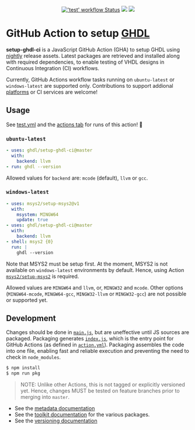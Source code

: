
<p align="center">
  <a title="'test' workflow Status" href="https://github.com/ghdl/setup-ghdl-ci/actions?query=workflow%3Atest"><img alt="'test' workflow Status" src="https://img.shields.io/github/workflow/status/ghdl/setup-ghdl-ci/test?longCache=true&style=flat-square&label=test&logo=github"></a><!--
  -->
  <a title="Dependency Status" href="https://david-dm.org/ghdl/setup-ghdl-ci"><img src="https://img.shields.io/david/ghdl/setup-ghdl-ci.svg?longCache=true&style=flat-square&label=deps&logo=npm"></a><!--
  -->
  <a title="DevDependency Status" href="https://david-dm.org/ghdl/setup-ghdl-ci?type=dev"><img src="https://img.shields.io/david/dev/ghdl/setup-ghdl-ci.svg?longCache=true&style=flat-square&label=devdeps&logo=npm"></a>
</p>

# GitHub Action to setup [GHDL](https://github.com/ghdl/ghdl)

**setup-ghdl-ci** is a JavaScript GitHub Action (GHA) to setup GHDL using [nightly](https://github.com/ghdl/ghdl/releases/tag/nightly) release assets. Latest packages are retrieved and installed along with required dependencies, to enable testing of VHDL designs in Continuous Integration (CI) workflows.

Currently, GitHub Actions workflow tasks running on `ubuntu-latest` or `windows-latest` are supported only. Contributions to support addional [platforms](https://help.github.com/en/actions/reference/virtual-environments-for-github-hosted-runners#supported-runners-and-hardware-resources) or CI services are welcome!

## Usage

See [test.yml](.github/workflows/test.yml) and the [actions tab](https://github.com/ghdl/setup-ghdl-ci/actions) for runs of this action! :rocket:

### `ubuntu-latest`

```yaml
- uses: ghdl/setup-ghdl-ci@master
  with:
    backend: llvm
- run: ghdl --version
```

Allowed values for `backend` are: `mcode` (default), `llvm` or `gcc`.

### `windows-latest`

```yml
- uses: msys2/setup-msys2@v1
  with:
    msystem: MINGW64
    update: true
- uses: ghdl/setup-ghdl-ci@master
  with:
    backend: llvm
- shell: msys2 {0}
  run: |
    ghdl --version
```

Note that MSYS2 must be setup first. At the moment, MSYS2 is not available on `windows-latest` environments by default. Hence, using Action [`msys2/setup-msys2`](https://github.com/msys2/setup-msys2) is required.

Allowed values are `MINGW64` and `llvm`, or, `MINGW32` and `mcode`. Other options (`MINGW64-mcode`, `MINGW64-gcc`, `MINGW32-llvm` or `MINGW32-gcc`) are not possible or supported yet.

## Development

Changes should be done in [`main.js`](./main.js), but are uneffective until JS sources are packaged. Packaging generates [`index.js`](./index.js), which is the entry point for GitHub Actions (as defined in [`action.yml`](./action.yml)). Packaging assembles the code into one file, enabling fast and reliable execution and preventing the need to check in `node_modules`.

```sh
$ npm install
$ npm run pkg
```

> NOTE: Unlike other Actions, this is not tagged or explicitly versioned yet. Hence, changes MUST be tested on feature branches prior to merging into `master`.

- See the [metadata documentation](https://help.github.com/en/articles/metadata-syntax-for-github-actions)
- See the [toolkit documentation](https://github.com/actions/toolkit/blob/master/README.md#packages) for the various packages.
- See the [versioning documentation](https://github.com/actions/toolkit/blob/master/docs/action-versioning.md)
